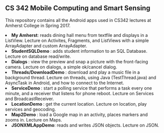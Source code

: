 <h2>CS 342 Mobile Computing and Smart Sensing</h2>

This repository contains all the Android apps used in CS342 lectures at Amherst College in Spring 2017.

<li><b> My Amherst</b>: reads dining hall menu from textfile and displays in a ListView. Lecture on Activites, Fragments, and ListViews with a simple ArrayAdapter and custom ArrayAdapter.
<li><b> StudentSQLDemo </b>: adds student information to an SQL Database. Lecture on database read/write.
<li><b> Dialogs </b>: view the preview and snap a picture with the front-facing camera. Lecture on dialogs, a simple ok/cancel dialog. 
<li><b> Threads/DownloadDemo </b>: download and play a music file in a background thread. Lecture on threads, using Java (TestThread.java) and AsyncTask in Android, and how to connect to the Internet.  
<li><b> ServiceDemo </b>: start a polling service that performs a task every one minute, and a receiver that listens for phone reboot. Lecture on Services and BroadcastReceiver.
<li><b> LocationDemo </b>: get the current location. Lecture on location, play services and geocoding.
<li><b> Map2Demo </b>: load a Google map in an activity, places markers and zooms in. Lecture on Maps.
<li><b>JSONXMLAppDemo</b>: reads and writes JSON objects. Lecture on JSON.
 
